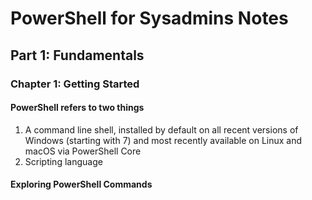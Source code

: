 # PowerShell for Sysadmins Notes

## Part 1: Fundamentals

### Chapter 1: Getting Started

#### PowerShell refers to two things

1. A command line shell, installed by default on all recent versions of Windows (starting with 7) and most recently available on Linux and macOS via PowerShell Core
2. Scripting language

#### Exploring PowerShell Commands

